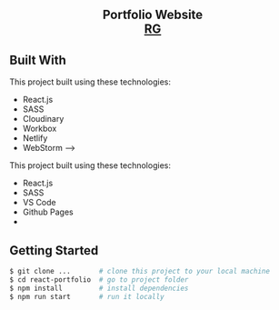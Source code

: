 <h2 align="center">
  Portfolio Website<br/>
  <a href="https://rajatgedam.github.io/" target="_blank">RG</a>
</h2>

<div align="center">
</div>

## Built With



This project built using these technologies:
- React.js
- SASS
- Cloudinary
- Workbox
- Netlify
- WebStorm
-->

This project built using these technologies:
- React.js
- SASS
- VS Code
- Github Pages
- 
## Getting Started

```bash
$ git clone ...       # clone this project to your local machine
$ cd react-portfolio  # go to project folder
$ npm install         # install dependencies
$ npm run start       # run it locally
```
